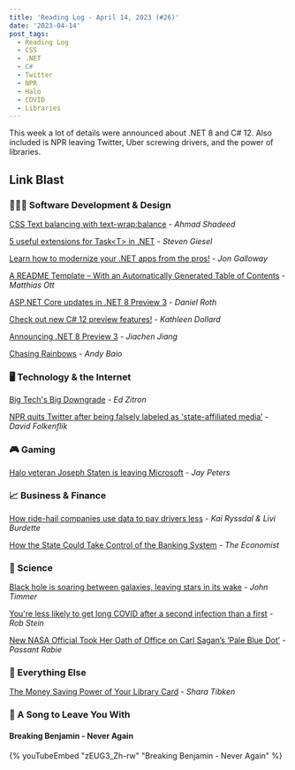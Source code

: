 ```yaml
---
title: 'Reading Log - April 14, 2023 (#26)'
date: '2023-04-14'
post_tags:
  - Reading Log
  - CSS
  - .NET
  - C#
  - Twitter
  - NPR
  - Halo
  - COVID
  - Libraries
---
```


This week a lot of details were announced about .NET 8 and C# 12. Also included is NPR leaving Twitter, Uber screwing drivers, and the power of libraries.
<!-- excerpt -->

## Link Blast

### 👨🏼‍💻 Software Development & Design

[CSS Text balancing with text-wrap:balance](https://ishadeed.com/article/css-text-wrap-balance/) - *Ahmad Shadeed*

[5 useful extensions for Task\<T\> in .NET](https://steven-giesel.com/blogPost/d38e70b4-6f36-41ff-8011-b0b0d1f54f6e) - *Steven Giesel*

[Learn how to modernize your .NET apps from the pros!](https://devblogs.microsoft.com/dotnet/learn-how-to-modernize-your-dotnet-apps/) - *Jon Galloway*

[A README Template – With an Automatically Generated Table of Contents](https://matthiasott.com/notes/a-readme-template-with-an-automatically-generated-table-of-contents) - *Matthias Ott*

[ASP.NET Core updates in .NET 8 Preview 3](https://devblogs.microsoft.com/dotnet/asp-net-core-updates-in-dotnet-8-preview-3/) - *Daniel Roth*

[Check out new C# 12 preview features!](https://devblogs.microsoft.com/dotnet/check-out-csharp-12-preview/) - *Kathleen Dollard*

[Announcing .NET 8 Preview 3](https://devblogs.microsoft.com/dotnet/announcing-dotnet-8-preview-3/) - *Jiachen Jiang*

[Chasing Rainbows](https://www.theverge.com/23650428/colorblindness-design-ui-accessibility-wordle) - *Andy Baio*

### 🖥 Technology & the Internet

[Big Tech's Big Downgrade](https://www.businessinsider.com/tech-companies-ruining-apps-websites-internet-worse-google-facebook-amazon-2023-3) - *Ed Zitron*

[NPR quits Twitter after being falsely labeled as 'state-affiliated media’](https://www.npr.org/2023/04/12/1169269161/npr-leaves-twitter-government-funded-media-label) - *David Folkenflik*

### 🎮 Gaming

[Halo veteran Joseph Staten is leaving Microsoft](https://www.theverge.com/2023/4/7/23674958/joe-staten-halo-infinite-destiny-microsoft-bungie) - *Jay Peters*

### 📈 Business & Finance

[How ride-hail companies use data to pay drivers less](https://www.marketplace.org/2023/04/10/how-ride-hail-companies-use-data-to-pay-drivers-less/) - *Kai Ryssdal & Livi Burdette*

[How the State Could Take Control of the Banking System](https://www.economist.com/finance-and-economics/2023/04/12/how-the-state-could-take-control-of-the-banking-system) - *The Economist*

### 🔬 Science

[Black hole is soaring between galaxies, leaving stars in its wake](https://arstechnica.com/science/2023/04/black-hole-is-soaring-between-galaxies-leaving-stars-in-its-wake/) - *John Timmer*

[You're less likely to get long COVID after a second infection than a first](https://www.npr.org/sections/health-shots/2023/04/14/1169216517/youre-less-likely-to-get-long-covid-after-a-second-infection-than-a-first) - *Rob Stein*

[New NASA Official Took Her Oath of Office on Carl Sagan’s ‘Pale Blue Dot’](https://gizmodo.com/nasa-goddard-makenzie-lystrup-sagan-pale-blue-dot-1850320312) - *Passant Rabie*

### 🎒 Everything Else

[The Money Saving Power of Your Library Card](https://www.wsj.com/articles/the-money-saving-power-of-your-library-card-8f490455) - *Shara Tibken*

### 🎵 A Song to Leave You With

#### Breaking Benjamin - Never Again

{% youTubeEmbed "zEUG3_Zh-rw" "Breaking Benjamin - Never Again" %}